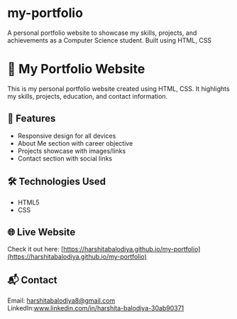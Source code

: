 # my-portfolio
A personal portfolio website to showcase my skills, projects, and achievements as a Computer Science student. Built using HTML, CSS
# 💼 My Portfolio Website

This is my personal portfolio website created using HTML, CSS. It highlights my skills, projects, education, and contact information.

## 🚀 Features

- Responsive design for all devices
- About Me section with career objective
- Projects showcase with images/links
- Contact section with social links

## 🛠️ Technologies Used

- HTML5
- CSS

## 🌐 Live Website

Check it out here: [https://harshitabalodiya.github.io/my-portfolio](https://harshitabalodiya.github.io/my-portfolio)

## 📬 Contact

Email: harshitabalodiya8@gmail.com
LinkedIn:www.linkedin.com/in/harshita-balodiya-30ab90371
